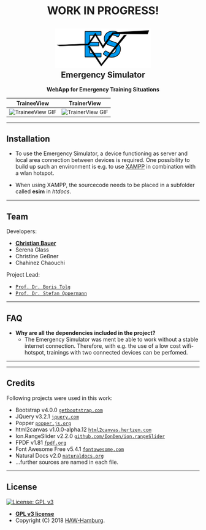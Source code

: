 <h1 align="center"><b>WORK IN PROGRESS!</b></h1>

<h2 align="center"><a href="https://www.ls.haw-hamburg.de/~SIMLab/"><img src="img/ESIcon.svg" title="ESIcon" width="250" alt="ESIcon"></a><br>Emergency Simulator</h2>
<p align="center"><strong>WebApp for Emergency Training Situations</strong></p>

<!--[![INSERT YOUR GRAPHIC HERE](http://i.imgur.com/dt8AUb6.png)]()-->

| TraineeView | TrainerView |
| -| - |
| ![TraineeView GIF](https://media.giphy.com/media/5bs6T48IVgi8u32C4W/giphy.gif) | ![TrainerView GIF](https://media.giphy.com/media/1NSM1TBq8nIjgbNjIQ/giphy.gif) |


---

## Installation

- To use the Emergency Simulator, a device functioning as server and local area connection between devices is required. One possibility to build up such an environment is e.g. to use <a href="https://www.apachefriends.org/de/index.html" target="_blank">XAMPP</a> in combination with a wlan hotspot.

- When using XAMPP, the sourcecode needs to be placed in a subfolder called **esim** in *htdocs*.

<!-- 
- All the `code` required to get started
- Images of what it should look like -->

<!-- ### Clone

- Clone this repo to your local machine using `https://github.com/fvcproductions/SOMEREPO`

### Setup

- If you want more syntax highlighting, format your code like this:

> update and install this package first

```shell
$ brew update
$ brew install fvcproductions
```

> now install npm and bower packages

```shell
$ npm install
$ bower install
```

- For all the possible languages that support syntax highlithing on GitHub (which is basically all of them), refer <a href="https://github.com/github/linguist/blob/master/lib/linguist/languages.yml" target="_blank">here</a>.

---

## Features
## Usage (Optional)
## Documentation (Optional)
## Tests (Optional)

- Going into more detail on code and technologies used
- I utilized this nifty <a href="https://github.com/adam-p/markdown-here/wiki/Markdown-Cheatsheet" target="_blank">Markdown Cheatsheet</a> for this sample `README`.
-->
---

## Team

Developers:
- <a href="https://github.com/GitHelge" target="_blank">**Christian Bauer**</a>
- Serena Glass
- Christine Geßner
- Chahinez Chaouchi

Project Lead:
- <a href="https://www.ls.haw-hamburg.de/~SIMLab/index.php/kontakt.html" target="_blank">`Prof. Dr. Boris Tolg`</a>
- <a href="https://www.ls.haw-hamburg.de/~SIMLab/index.php/kontakt.html" target="_blank">`Prof. Dr. Stefan Oppermann`</a>

---

## FAQ

- **Why are all the dependencies included in the project?**
    - The Emergency Simulator was ment be able to work without a stable internet connection. 
    Therefore, with e.g. the use of a low cost wifi-hotspot, trainings with two connected devices
    can be perfomed.

---

<!-- ## Support

Reach out to me at one of the following places!

- Website at <a href="http://fvcproductions.com" target="_blank">`fvcproductions.com`</a>
- Twitter at <a href="http://twitter.com/fvcproductions" target="_blank">`@fvcproductions`</a>
- Insert more social links here. -->

---

## Credits

Following projects were used in this work:
- Bootstrap v4.0.0 <a href="https://getbootstrap.com" target="_blank">`getbootstrap.com`</a>
- JQuery v3.2.1 <a href="http://jquery.com" target="_blank">`jquery.com`</a>
- Popper <a href="https://popper.js.org" target="_blank">`popper.js.org`</a>
- html2canvas v1.0.0-alpha.12 <a href="https://html2canvas.hertzen.com" target="_blank">`html2canvas.hertzen.com`</a>
- Ion.RangeSlider v2.2.0 <a href="https://github.com/IonDen/ion.rangeSlider" target="_blank">`github.com/IonDen/ion.rangeSlider`</a>
- FPDF v1.81 <a href="http://www.fpdf.org" target="_blank">`fpdf.org`</a>
- Font Awesome Free v5.4.1 <a href="https://fontawesome.com" target="_blank">`fontawesome.com`</a>
- Natural Docs v2.0 <a href="https://www.naturaldocs.org" target="_blank">`naturaldocs.org`</a>
- ...further sources are named in each file.
---

## License
[![License: GPL v3](https://img.shields.io/badge/License-GPLv3-blue.svg)](https://www.gnu.org/licenses/gpl-3.0)

- **[GPL v3 license](https://www.gnu.org/licenses/gpl-3.0)**
- Copyright (C) 2018 <a href="https://www.ls.haw-hamburg.de/~SIMLab/" target="_blank">HAW-Hamburg</a>.
